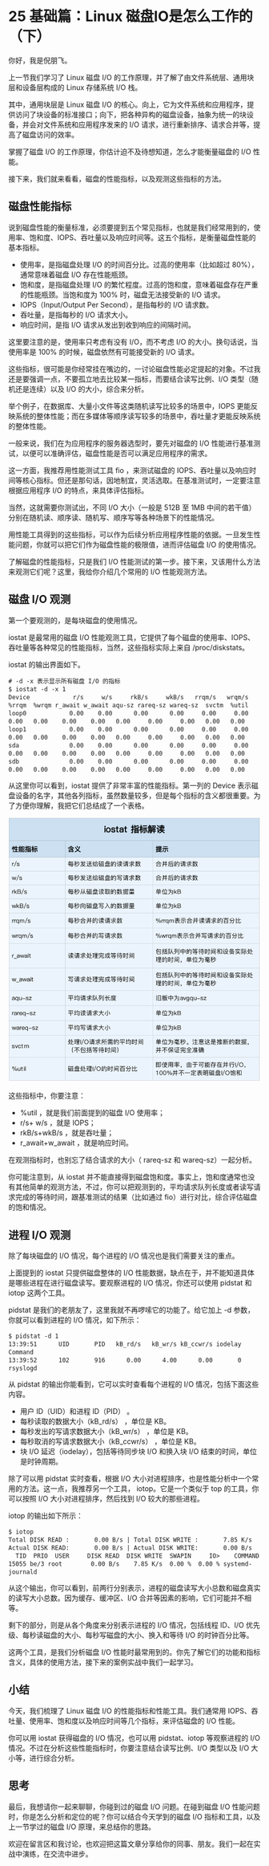 # 25 基础篇：Linux 磁盘IO是怎么工作的（下）

你好，我是倪朋飞。

上一节我们学习了 Linux 磁盘 I/O 的工作原理，并了解了由文件系统层、通用块层和设备层构成的 Linux 存储系统 I/O 栈。

其中，通用块层是 Linux 磁盘 I/O 的核心。向上，它为文件系统和应用程序，提供访问了块设备的标准接口；向下，把各种异构的磁盘设备，抽象为统一的块设备，并会对文件系统和应用程序发来的 I/O 请求，进行重新排序、请求合并等，提高了磁盘访问的效率。

掌握了磁盘 I/O 的工作原理，你估计迫不及待想知道，怎么才能衡量磁盘的 I/O 性能。

接下来，我们就来看看，磁盘的性能指标，以及观测这些指标的方法。

## 磁盘性能指标

说到磁盘性能的衡量标准，必须要提到五个常见指标，也就是我们经常用到的，使用率、饱和度、IOPS、吞吐量以及响应时间等。这五个指标，是衡量磁盘性能的基本指标。

- 使用率，是指磁盘处理 I/O 的时间百分比。过高的使用率（比如超过 80%），通常意味着磁盘 I/O 存在性能瓶颈。
- 饱和度，是指磁盘处理 I/O 的繁忙程度。过高的饱和度，意味着磁盘存在严重的性能瓶颈。当饱和度为 100% 时，磁盘无法接受新的 I/O 请求。
- IOPS（Input/Output Per Second），是指每秒的 I/O 请求数。
- 吞吐量，是指每秒的 I/O 请求大小。
- 响应时间，是指 I/O 请求从发出到收到响应的间隔时间。

这里要注意的是，使用率只考虑有没有 I/O，而不考虑 I/O 的大小。换句话说，当使用率是 100% 的时候，磁盘依然有可能接受新的 I/O 请求。

这些指标，很可能是你经常挂在嘴边的，一讨论磁盘性能必定提起的对象。不过我还是要强调一点，不要孤立地去比较某一指标，而要结合读写比例、I/O 类型（随机还是连续）以及 I/O 的大小，综合来分析。

举个例子，在数据库、大量小文件等这类随机读写比较多的场景中，IOPS 更能反映系统的整体性能；而在多媒体等顺序读写较多的场景中，吞吐量才更能反映系统的整体性能。

一般来说，我们在为应用程序的服务器选型时，要先对磁盘的 I/O 性能进行基准测试，以便可以准确评估，磁盘性能是否可以满足应用程序的需求。

这一方面，我推荐用性能测试工具 fio ，来测试磁盘的 IOPS、吞吐量以及响应时间等核心指标。但还是那句话，因地制宜，灵活选取。在基准测试时，一定要注意根据应用程序 I/O 的特点，来具体评估指标。

当然，这就需要你测试出，不同 I/O 大小（一般是 512B 至 1MB 中间的若干值）分别在随机读、顺序读、随机写、顺序写等各种场景下的性能情况。

用性能工具得到的这些指标，可以作为后续分析应用程序性能的依据。一旦发生性能问题，你就可以把它们作为磁盘性能的极限值，进而评估磁盘 I/O 的使用情况。

了解磁盘的性能指标，只是我们 I/O 性能测试的第一步。接下来，又该用什么方法来观测它们呢？这里，我给你介绍几个常用的 I/O 性能观测方法。

## **磁盘 I/O 观测**

第一个要观测的，是每块磁盘的使用情况。

iostat 是最常用的磁盘 I/O 性能观测工具，它提供了每个磁盘的使用率、IOPS、吞吐量等各种常见的性能指标，当然，这些指标实际上来自 /proc/diskstats。

iostat 的输出界面如下。

```
# -d -x 表示显示所有磁盘 I/O 的指标
$ iostat -d -x 1 
Device            r/s     w/s     rkB/s     wkB/s   rrqm/s   wrqm/s  %rrqm  %wrqm r_await w_await aqu-sz rareq-sz wareq-sz  svctm  %util 
loop0            0.00    0.00      0.00      0.00     0.00     0.00   0.00   0.00    0.00    0.00   0.00     0.00     0.00   0.00   0.00 
loop1            0.00    0.00      0.00      0.00     0.00     0.00   0.00   0.00    0.00    0.00   0.00     0.00     0.00   0.00   0.00 
sda              0.00    0.00      0.00      0.00     0.00     0.00   0.00   0.00    0.00    0.00   0.00     0.00     0.00   0.00   0.00 
sdb              0.00    0.00      0.00      0.00     0.00     0.00   0.00   0.00    0.00    0.00   0.00     0.00     0.00   0.00   0.00 
```

从这里你可以看到，iostat 提供了非常丰富的性能指标。第一列的 Device 表示磁盘设备的名字，其他各列指标，虽然数量较多，但是每个指标的含义都很重要。为了方便你理解，我把它们总结成了一个表格。

![img](assets/cff31e715af51c9cb8085ce1bb48318d-20220922165847299.png)

这些指标中，你要注意：

- %util ，就是我们前面提到的磁盘 I/O 使用率；
- r/s+ w/s ，就是 IOPS；
- rkB/s+wkB/s ，就是吞吐量；
- r_await+w_await ，就是响应时间。

在观测指标时，也别忘了结合请求的大小（ rareq-sz 和 wareq-sz）一起分析。

你可能注意到，从 iostat 并不能直接得到磁盘饱和度。事实上，饱和度通常也没有其他简单的观测方法，不过，你可以把观测到的，平均请求队列长度或者读写请求完成的等待时间，跟基准测试的结果（比如通过 fio）进行对比，综合评估磁盘的饱和情况。

## **进程 I/O 观测**

除了每块磁盘的 I/O 情况，每个进程的 I/O 情况也是我们需要关注的重点。

上面提到的 iostat 只提供磁盘整体的 I/O 性能数据，缺点在于，并不能知道具体是哪些进程在进行磁盘读写。要观察进程的 I/O 情况，你还可以使用 pidstat 和 iotop 这两个工具。

pidstat 是我们的老朋友了，这里我就不再啰嗦它的功能了。给它加上 -d 参数，你就可以看到进程的 I/O 情况，如下所示：

```
$ pidstat -d 1 
13:39:51      UID       PID   kB_rd/s   kB_wr/s kB_ccwr/s iodelay  Command 
13:39:52      102       916      0.00      4.00      0.00       0  rsyslogd
```

从 pidstat 的输出你能看到，它可以实时查看每个进程的 I/O 情况，包括下面这些内容。

- 用户 ID（UID）和进程 ID（PID） 。
- 每秒读取的数据大小（kB_rd/s） ，单位是 KB。
- 每秒发出的写请求数据大小（kB_wr/s） ，单位是 KB。
- 每秒取消的写请求数据大小（kB_ccwr/s） ，单位是 KB。
- 块 I/O 延迟（iodelay），包括等待同步块 I/O 和换入块 I/O 结束的时间，单位是时钟周期。

除了可以用 pidstat 实时查看，根据 I/O 大小对进程排序，也是性能分析中一个常用的方法。这一点，我推荐另一个工具， iotop。它是一个类似于 top 的工具，你可以按照 I/O 大小对进程排序，然后找到 I/O 较大的那些进程。

iotop 的输出如下所示：

```
$ iotop
Total DISK READ :       0.00 B/s | Total DISK WRITE :       7.85 K/s 
Actual DISK READ:       0.00 B/s | Actual DISK WRITE:       0.00 B/s 
  TID  PRIO  USER     DISK READ  DISK WRITE  SWAPIN     IO>    COMMAND 
15055 be/3 root        0.00 B/s    7.85 K/s  0.00 %  0.00 % systemd-journald 
```

从这个输出，你可以看到，前两行分别表示，进程的磁盘读写大小总数和磁盘真实的读写大小总数。因为缓存、缓冲区、I/O 合并等因素的影响，它们可能并不相等。

剩下的部分，则是从各个角度来分别表示进程的 I/O 情况，包括线程 ID、I/O 优先级、每秒读磁盘的大小、每秒写磁盘的大小、换入和等待 I/O 的时钟百分比等。

这两个工具，是我们分析磁盘 I/O 性能时最常用到的。你先了解它们的功能和指标含义，具体的使用方法，接下来的案例实战中我们一起学习。

## 小结

今天，我们梳理了 Linux 磁盘 I/O 的性能指标和性能工具。我们通常用 IOPS、吞吐量、使用率、饱和度以及响应时间等几个指标，来评估磁盘的 I/O 性能。

你可以用 iostat 获得磁盘的 I/O 情况，也可以用 pidstat、iotop 等观察进程的 I/O 情况。不过在分析这些性能指标时，你要注意结合读写比例、I/O 类型以及 I/O 大小等，进行综合分析。

## 思考

最后，我想请你一起来聊聊，你碰到过的磁盘 I/O 问题。在碰到磁盘 I/O 性能问题时，你是怎么分析和定位的呢？你可以结合今天学到的磁盘 I/O 指标和工具，以及上一节学过的磁盘 I/O 原理，来总结你的思路。

欢迎在留言区和我讨论，也欢迎把这篇文章分享给你的同事、朋友。我们一起在实战中演练，在交流中进步。